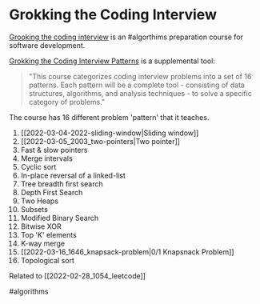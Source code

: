 # Grokking the Coding Interview

[Grooking the coding interview](https://www.educative.io/courses/grokking-the-coding-interview) is an #algorthims preparation course for software development.

[Grokking the Coding Interview Patterns](https://github.com/Chanda-Abdul/Grokking-the-Coding-Interview-Patterns) is a supplemental tool:

> "This course categorizes coding interview problems into a set of 16 patterns. Each pattern will be a complete tool - consisting of data structures, algorithms, and analysis techniques - to solve a specific category of problems."

The course has 16 different problem 'pattern' that it teaches.

1. [[2022-03-04-2022-sliding-window|Sliding window]]
2. [[2022-03-05_2003_two-pointers|Two pointer]]
3. Fast & slow pointers
4. Merge intervals
5. Cyclic sort
6. In-place reversal of a linked-list
7. Tree breadth first search
8. Depth First Search
9. Two Heaps
10. Subsets
11. Modified Binary Search
12. Bitwise XOR
13. Top 'K' elements
14. K-way merge
15. [[2022-03-16_1646_knapsack-problem|0/1 Knapsnack Problem]]
16. Topological sort

Related to [[2022-02-28_1054_leetcode]]

#algorithms
